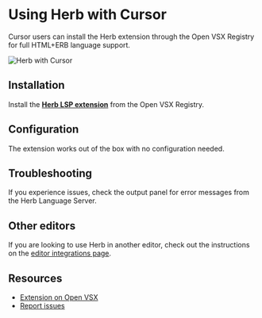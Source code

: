 # Using Herb with Cursor

Cursor users can install the Herb extension through the Open VSX Registry for full HTML+ERB language support.

![Herb with Cursor](/herb-cursor.png)

## Installation

Install the **[Herb LSP extension](https://open-vsx.org/extension/marcoroth/herb-lsp)** from the Open VSX Registry.


## Configuration

The extension works out of the box with no configuration needed.

## Troubleshooting

If you experience issues, check the output panel for error messages from the Herb Language Server.

## Other editors

If you are looking to use Herb in another editor, check out the instructions on the [editor integrations page](/integrations/editors).

## Resources

- [Extension on Open VSX](https://open-vsx.org/extension/marcoroth/herb-lsp)
- [Report issues](https://github.com/marcoroth/herb/issues)
